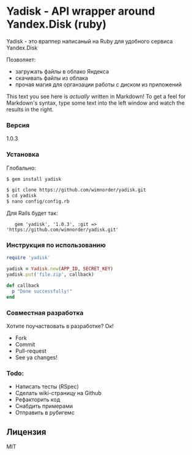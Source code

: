# Yadisk - API wrapper around Yandex.Disk (ruby)

Yadisk - это враппер написаный на Ruby для удобного сервиса Yandex.Disk

Позволяет: 
  - загружать файлы в облако Яндекса
  - скачивать файлы из облака
  - прочая магия для органзации работы с диском из приложений

This text you see here is *actually* written in Markdown! To get a feel for Markdown's syntax, type some text into the left window and watch the results in the right.

### Версия
1.0.3

### Установка

Глобально:

```sh
$ gem install yadisk
```

```sh
$ git clone https://github.com/wimnorder/yadisk.git
$ cd yadisk
$ nano config/config.rb
```

Для Rails будет так:

```Gemfile
   gem 'yadisk', '1.0.3', :git => 'https://github.com/wimnorder/yadisk.git'
```

### Инструкция по использованию

```ruby
require 'yadisk'

yadisk = Yadisk.new(APP_ID, SECRET_KEY)
yadisk.put('file.zip', callback)

def callback
  p "Done successfully!"
end
```

### Совместная разработка

Хотите поучаствовать в разработке? Ок!

* Fork
* Commit
* Pull-request
* See ya changes!

### Todo:

 - Написать тесты (RSpec)
 - Сделать wiki-страницу на Github 
 - Рефакторить код
 - Снабдить примерами
 - Отправить в рубигемс

Лицензия
----
MIT

